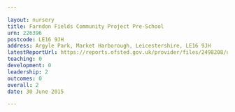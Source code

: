 ```yaml
---

layout: nursery
title: Farndon Fields Community Project Pre-School
urn: 226396
postcode: LE16 9JH
address: Argyle Park, Market Harborough, Leicestershire, LE16 9JH
latestReportUrl: https://reports.ofsted.gov.uk/provider/files/2498208/urn/226396.pdf
teaching: 0
development: 0
leadership: 2
outcomes: 0
overall: 2
date: 30 June 2015

---
```

